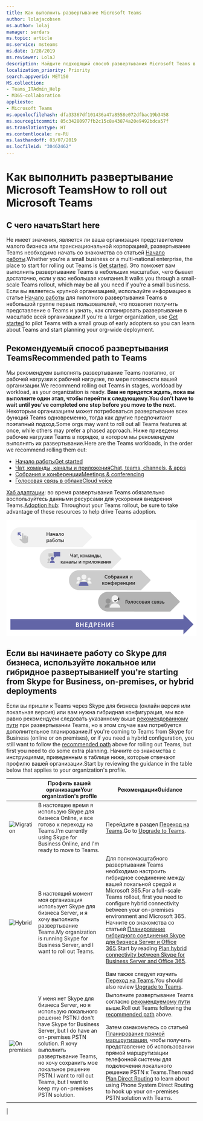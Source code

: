 ```yaml
---
title: Как выполнить развертывание Microsoft Teams
author: lolajacobsen
ms.author: lolaj
manager: serdars
ms.topic: article
ms.service: msteams
ms.date: 1/28/2019
ms.reviewer: LolaJ
description: Найдите подходящий способ развертывания Microsoft Teams в вашей организации.
localization_priority: Priority
search.appverid: MET150
MS.collection:
- Teams_ITAdmin_Help
- M365-collaboration
appliesto:
- Microsoft Teams
ms.openlocfilehash: dfa33367df101436a47a8558e072dfbac19b3458
ms.sourcegitcommit: 85c34280977fb2c15c8a43874a20e9492bdca57f
ms.translationtype: HT
ms.contentlocale: ru-RU
ms.lasthandoff: 03/07/2019
ms.locfileid: "30462462"
---
```

# <a name="how-to-roll-out-microsoft-teams"></a><span data-ttu-id="f2ce6-103">Как выполнить развертывание Microsoft Teams</span><span class="sxs-lookup"><span data-stu-id="f2ce6-103">How to roll out Microsoft Teams</span></span>

## <a name="start-here"></a><span data-ttu-id="f2ce6-104">С чего начать</span><span class="sxs-lookup"><span data-stu-id="f2ce6-104">Start here</span></span>
<span data-ttu-id="f2ce6-105">Не имеет значения, является ли ваша организация представителем малого бизнеса или транснациональной корпорацией, развертывание Teams необходимо начать со знакомства со статьей [Начало работы](get-started-with-teams-quick-start.md).</span><span class="sxs-lookup"><span data-stu-id="f2ce6-105">Whether you're a small business or a multi-national enterprise, the place to start for rolling out Teams is [Get started](get-started-with-teams-quick-start.md).</span></span> <span data-ttu-id="f2ce6-106">Это поможет вам выполнить развертывание Teams в небольших масштабах, чего бывает достаточно, если у вас небольшая компания.</span><span class="sxs-lookup"><span data-stu-id="f2ce6-106">It walks you through a small-scale Teams rollout, which may be all you need if you're a small business.</span></span> <span data-ttu-id="f2ce6-107">Если вы являетесь крупной организацией, используйте информацию в статье [Начало работы](get-started-with-teams-quick-start.md) для пилотного развертывания Teams в небольшой группе первых пользователей, что позволит получить представление о Teams и узнать, как спланировать развертывание в масштабе всей организации.</span><span class="sxs-lookup"><span data-stu-id="f2ce6-107">If you're a larger organization, use [Get started](get-started-with-teams-quick-start.md) to pilot Teams with a small group of early adopters so you can learn about Teams and start planning your org-wide deployment.</span></span> 

## <a name="recommended-path-to-teams"></a><span data-ttu-id="f2ce6-108">Рекомендуемый способ развертывания Teams</span><span class="sxs-lookup"><span data-stu-id="f2ce6-108">Recommended path to Teams</span></span>


<span data-ttu-id="f2ce6-109">Мы рекомендуем выполнять развертывание Teams поэтапно, от рабочей нагрузки к рабочей нагрузке, по мере готовности вашей организации.</span><span class="sxs-lookup"><span data-stu-id="f2ce6-109">We recommend rolling out Teams in stages, workload by workload, as your organization is ready.</span></span> <span data-ttu-id="f2ce6-110">**Вам не придется ждать, пока вы выполните один этап, чтобы перейти к следующему.**</span><span class="sxs-lookup"><span data-stu-id="f2ce6-110">**You don’t have to wait until you've completed one step before you move to the next.**</span></span> <span data-ttu-id="f2ce6-111">Некоторым организациям может потребоваться развертывание всех функций Teams одновременно, тогда как другие предпочитают поэтапный подход.</span><span class="sxs-lookup"><span data-stu-id="f2ce6-111">Some orgs may want to roll out all Teams features at once, while others may prefer a phased approach.</span></span> <span data-ttu-id="f2ce6-112">Ниже приведены рабочие нагрузки Teams в порядке, в котором мы рекомендуем выполнять их развертывание.</span><span class="sxs-lookup"><span data-stu-id="f2ce6-112">Here are the Teams workloads, in the order we recommend rolling them out:</span></span>

- [<span data-ttu-id="f2ce6-113">Начало работы</span><span class="sxs-lookup"><span data-stu-id="f2ce6-113">Get started</span></span>](get-started-with-teams-quick-start.md)
- [<span data-ttu-id="f2ce6-114">Чат, команды, каналы и приложения</span><span class="sxs-lookup"><span data-stu-id="f2ce6-114">Chat, teams, channels, & apps</span></span>](deploy-chat-teams-channels-microsoft-teams-landing-page.md)
- [<span data-ttu-id="f2ce6-115">Собрания и конференции</span><span class="sxs-lookup"><span data-stu-id="f2ce6-115">Meetings & conferencing</span></span>](deploy-meetings-microsoft-teams-landing-page.md)
- [<span data-ttu-id="f2ce6-116">Голосовая связь в облаке</span><span class="sxs-lookup"><span data-stu-id="f2ce6-116">Cloud voice</span></span>](cloud-voice-landing-page.md)

<span data-ttu-id="f2ce6-117">[Хаб адаптации](adopt-microsoft-teams-landing-page.md): во время развертывания Teams обязательно воспользуйтесь данными ресурсами для ускорения внедрения Teams.</span><span class="sxs-lookup"><span data-stu-id="f2ce6-117">[Adoption hub](adopt-microsoft-teams-landing-page.md): Throughout your Teams rollout, be sure to take advantage of these resources to help drive Teams adoption.</span></span>

![Схема, иллюстрирующая пути развертывания Teams](media/how-to-roll-out-teams-image1.png)


## <a name="if-youre-starting-from-skype-for-business-on-premises-or-hybrid-deployments"></a><span data-ttu-id="f2ce6-119">Если вы начинаете работу со Skype для бизнеса, используйте локальное или гибридное развертывание</span><span class="sxs-lookup"><span data-stu-id="f2ce6-119">If you're starting from Skype for Business, on-premises, or hybrid deployments</span></span>

<span data-ttu-id="f2ce6-120">Если вы пришли к Teams через Skype для бизнеса (онлайн версия или локальная версия) или вам нужна гибридная конфигурация, мы все равно рекомендуем следовать указанному выше [рекомендованному пути](#recommended-path-to-teams) при развертывании Teams, но в этом случае вам потребуется дополнительное планирование.</span><span class="sxs-lookup"><span data-stu-id="f2ce6-120">If you're coming to Teams from Skype for Business (online or on premises), or if you need a hybrid configuration, you still want to follow the [recommended path](#recommended-path-to-teams) above for rolling out Teams, but first you need to do some extra planning.</span></span> <span data-ttu-id="f2ce6-121">Начните со знакомства с инструкциями, приведенным в таблице ниже, которые отвечают профилю вашей организации.</span><span class="sxs-lookup"><span data-stu-id="f2ce6-121">Start by reviewing the guidance in the table below that applies to your organization's profile.</span></span>



|  |<span data-ttu-id="f2ce6-122">Профиль вашей организации</span><span class="sxs-lookup"><span data-stu-id="f2ce6-122">Your organization's profile</span></span>|<span data-ttu-id="f2ce6-123">Рекомендации</span><span class="sxs-lookup"><span data-stu-id="f2ce6-123">Guidance</span></span>  |
|---------|---------|---------|
|<IMG src="https://docs.microsoft.com/en-us/office/media/icons/migration-blue.svg" alt="Migration" height="50" width="50">|<span data-ttu-id="f2ce6-124">В настоящее время я использую Skype для бизнеса Online, и все готово к переходу на Teams.</span><span class="sxs-lookup"><span data-stu-id="f2ce6-124">I'm currently using Skype for Business Online, and I'm ready to move to Teams.</span></span> |<span data-ttu-id="f2ce6-125">Перейдите в раздел [Переход на Teams](Journey-SkypeforBusiness-Teams.md).</span><span class="sxs-lookup"><span data-stu-id="f2ce6-125">Go to [Upgrade to Teams](Journey-SkypeforBusiness-Teams.md).</span></span>        |
|<IMG SRC="https://docs.microsoft.com/en-us/office/media/icons/hybrid-blue.svg" alt="Hybrid" height="50" width="50">|<span data-ttu-id="f2ce6-126">В настоящий момент моя организация использует Skype для бизнеса Server, и я хочу выполнить развертывание Teams.</span><span class="sxs-lookup"><span data-stu-id="f2ce6-126">My organization is running Skype for Business Server, and I want to roll out Teams.</span></span> |<span data-ttu-id="f2ce6-127">Для полномасштабного развертывания Teams необходимо настроить гибридное соединение между вашей локальной средой и Microsoft 365.</span><span class="sxs-lookup"><span data-stu-id="f2ce6-127">For a full-scale Teams rollout, first you need to configure hybrid connectivity between your on-premises environment and Microsoft 365.</span></span> <span data-ttu-id="f2ce6-128">Начните со знакомства со статьей [Планирование гибридного соединения Skype для бизнеса Server и Office 365](https://docs.microsoft.com/skypeforbusiness/hybrid/plan-hybrid-connectivity).</span><span class="sxs-lookup"><span data-stu-id="f2ce6-128">Start by reading [Plan hybrid connectivity between Skype for Business Server and Office 365](https://docs.microsoft.com/skypeforbusiness/hybrid/plan-hybrid-connectivity).</span></span> <br><br><span data-ttu-id="f2ce6-129">Вам также следует изучить [Переход на Teams](Journey-SkypeforBusiness-Teams.md).</span><span class="sxs-lookup"><span data-stu-id="f2ce6-129">You should also review [Upgrade to Teams](Journey-SkypeforBusiness-Teams.md).</span></span>    |
|<IMG src="https://docs.microsoft.com/en-us/office/media/icons/on-premises.svg" alt="On premises" height="50" width="50">|<span data-ttu-id="f2ce6-130">У меня нет Skype для бизнеса Server, но я использую локального решение PSTN.</span><span class="sxs-lookup"><span data-stu-id="f2ce6-130">I don't have Skype for Business Server, but I do have an on-premises PSTN solution.</span></span> <span data-ttu-id="f2ce6-131">Я хочу выполнить развертывание Teams, но хочу сохранить мое локальное решение PSTN.</span><span class="sxs-lookup"><span data-stu-id="f2ce6-131">I want to roll out Teams, but I want to keep my on-premises PSTN solution.</span></span> |<span data-ttu-id="f2ce6-132">Выполните развертывание Teams согласно [рекомендуемому пути](#recommended-path-to-teams) выше.</span><span class="sxs-lookup"><span data-stu-id="f2ce6-132">Roll out Teams following  the [recommended path](#recommended-path-to-teams) above.</span></span><br><br><span data-ttu-id="f2ce6-133">Затем ознакомьтесь со статьей [Планирование прямой маршрутизация](direct-routing-plan.md), чтобы получить представление об использовании прямой маршрутизации телефонной системы для подключения локального решение PSTN к Teams.</span><span class="sxs-lookup"><span data-stu-id="f2ce6-133">Then read [Plan Direct Routing](direct-routing-plan.md) to learn about using Phone System Direct Routing to hook up your on-premises PSTN solution with Teams.</span></span>|
|


